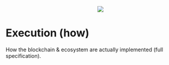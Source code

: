 <div style="text-align: center;">
    <img src="https://png.pngitem.com/pimgs/s/207-2073499_translate-platform-from-english-to-spanish-work-in.png">
</div>

# Execution (how)

How the blockchain & ecosystem are actually implemented (full specification).

<!--
TODO: document with a "why not a rollup" section - or in the FAQ
https://twitter.com/KirilovVik/status/1531184971896999936
https://polynya.medium.com/the-sustainability-checklist-d620549425dc


Aside from the scalability properties rollups can possess, they also solve both fundamental problems. Rollups don’t need their own validators, only a set of sequencers to produce blocks. The base layer provides the secure validator set. Rollups that share a settlement layer can build trust-minimized bridges between them because their state transitions can be easily verified through the settlement layer.
https://www.alexbeckett.xyz/composability-in-a-rollup-ecosystem/

TODO: read these on rollups

https://celestia.org/learn/

https://www.alexbeckett.xyz/secure-light-nodes-and-the-scalability-trilemma/
https://www.alexbeckett.xyz/the-economics-for-rollup-fees/
https://www.alexbeckett.xyz/the-path-toward-scaling-rollups/
https://www.alexbeckett.xyz/the-benefits-of-optimistic-rollups-compared-to-zk-rollups/
https://www.alexbeckett.xyz/a-snapshot-of-the-current-rollup-ecosystem/
https://www.alexbeckett.xyz/decentralized-sequencers-where-do-we-go-next/

https://www.alexbeckett.xyz/stateless-rollups/

https://twitter.com/musalbas/status/1545060322842533890

https://twitter.com/apruden08/status/1542189323906326528
https://www.youtube.com/watch?v=oc8M1-pNuXk
https://twitter.com/bkiepuszewski/status/1540793333295075329

https://l2beat.com/?view=risk

https://medium.com/starkware/volition-and-the-emerging-data-availability-spectrum-87e8bfa09bb
https://medium.com/starkware/data-availability-e5564c416424

https://twitter.com/epolynya/status/1533833479896453120

https://eth.wiki/sharding/Sharding-FAQs


The theoretical ideal stack to build on would be
https://twitter.com/lukedelphi/status/1539192716915007490


https://twitter.com/ZeMariaMacedo/status/1543601695048998918


Why not a rollup? There is nothing to steal - there will not be 100x times TVL more than the mcap of the protocol

The more I think about it, the less need I see to try to attach my chain to Ethereum - it will not benefit from financial liquidity & interoperability since its focus is quite different and it will most likely require it's own token for PoS consensus

A big reason to want to attach to Ethereum is securely bridged financial liquidity so my use case will benefit a lot less from trying to integrate with Eth because of it's non-financial use case

No composability is broken if not linked to ethereum & is sharded - as is the case with financial blockchains

I think that because this is not a very financial use case that the incentive to link it strongly with Ethereum is smaller.

finance cares mostly about the present whereas an index is there to provide information about the past - different data availability & retrievability needs
the historical part is much more important - each block & the hashes that are contained in there - or they should enter the state...




- ZK rollup?
- eth2 danksharding?
- mina snapp?
- unbounded state growth.



- look into aggregate/multi/threshold signatures, ZK tech & other certificates:
    https://github.com/jarradh/zk-compact-certificates



- ECDSA vs eddsa
https://support.mycrypto.com/how-to/getting-started/how-to-sign-and-verify-messages-on-ethereum/
https://medium.com/mycrypto/the-magic-of-digital-signatures-on-ethereum-98fe184dc9c7
https://ethvigil.com/docs/eth_sign_example_code/
https://crypto.stackexchange.com/questions/60383/what-is-the-difference-between-ecdsa-and-eddsa


https://vomtom.at/ethereum-private-and-public-keys/
https://betterprogramming.pub/understanding-ethereum-cryptography-3ef7429eddce
https://ethereum.stackexchange.com/questions/3542/how-are-ethereum-addresses-generated

Ethereum uses a specific signature scheme called ECDSA on a specific elliptic curve called Secp256k1.
the address is the last 20 bytes of the Keccak-256 hash of the public key.

This ensures that most apps do not end up hosting ECDSA key pairs which create security and regulatory challenges if funds are sent to them on Ethereum.
https://github.com/farcasterxyz/protocol/tree/varunsrin/revise-v2-dec-4#32-authentication


https://doc.libsodium.org/
http://ed25519.cr.yp.to/
https://keybase.io/
https://docs.joinmastodon.org/spec/webfinger/
https://docs.joinmastodon.org/spec/activitypub/


why libp2p sucks
https://twitter.com/tomaka17/status/1547529377277173761
https://github.com/matrix-org/pinecone

Skynet interop with IPFS:
https://twitter.com/DavidVorick/status/1412080832286584844
https://docs.skynetlabs.com/developer-guides/moving-from-ipfs-to-skynet
https://skynet.guide/tech/sia-layer-one.html
https://skynet.guide/tech/skynet-layer-two.html


reading on IPFS, Filecoin & Sia/Skynet
https://www.reddit.com/r/siacoin/comments/lg9qr0/what_is_skynet_why_should_i_build_on_it_and_how/gmr7u5v/
https://www.reddit.com/r/ipfs/comments/jf073z/filecoin_isnt_an_incentivization_network_for_ipfs/



how big are bloom filters
https://en.wikipedia.org/wiki/Bloom_filter
https://www.geeksforgeeks.org/bloom-filters-introduction-and-python-implementation/
https://github.com/RoaringBitmap/CRoaring
https://github.com/RoaringBitmap/RoaringBitmap#faq
https://en.wikipedia.org/wiki/Bitmap_index




-->
